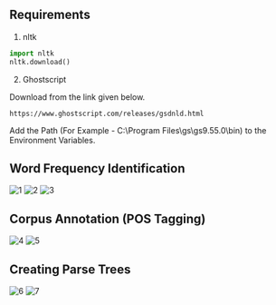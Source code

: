 ## Requirements
1) nltk
``` py
import nltk
nltk.download()
```

2) Ghostscript

Download from the link given below.
```
https://www.ghostscript.com/releases/gsdnld.html
```
Add the Path (For Example - C:\Program Files\gs\gs9.55.0\bin) to the Environment Variables.

## Word Frequency Identification
![1](https://user-images.githubusercontent.com/65895246/195532290-f1592aaf-0490-4f07-b5ff-691ddc4f0916.PNG)
![2](https://user-images.githubusercontent.com/65895246/195532331-3086cb24-b19c-4d32-935a-aa9ea93ca6cc.PNG)
![3](https://user-images.githubusercontent.com/65895246/195532359-03578fcd-ebe8-47d2-939c-0a1eedb8aeb3.PNG)

## Corpus Annotation (POS Tagging)
![4](https://user-images.githubusercontent.com/65895246/195532471-39340406-09f4-43ba-bc7a-690b053eff8a.PNG)
![5](https://user-images.githubusercontent.com/65895246/195532495-530640f0-0319-4d7d-9c74-6ccf29e3a70b.PNG)

## Creating Parse Trees
![6](https://user-images.githubusercontent.com/65895246/195532605-a61df2b0-9385-4e40-8b95-513162b486a3.PNG)
![7](https://user-images.githubusercontent.com/65895246/195532621-b92585be-d976-4751-8e2c-6f5ee801f5ef.PNG)
